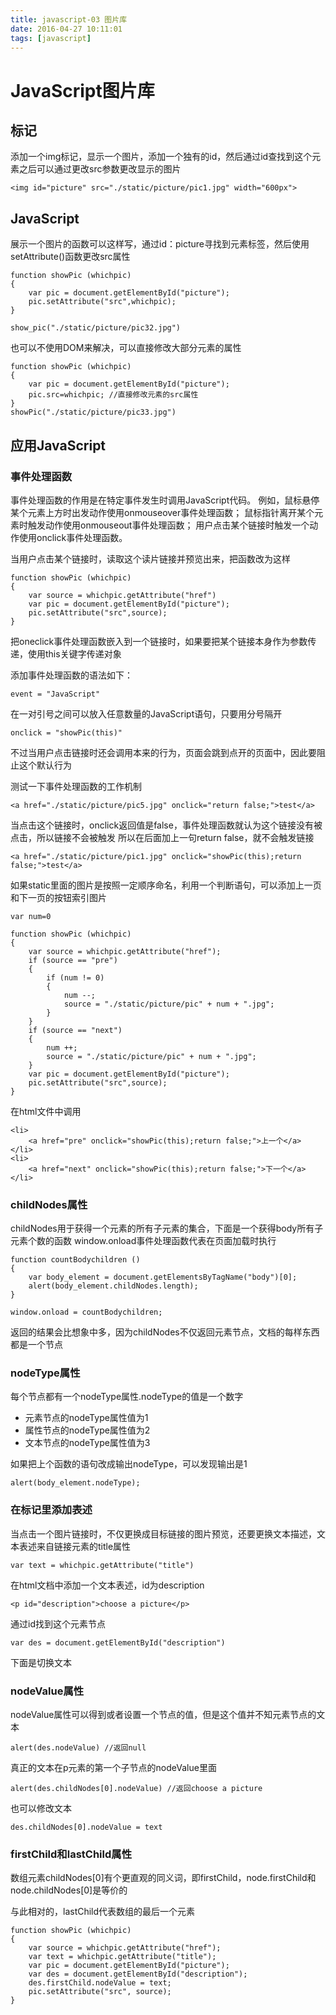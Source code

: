 ```yaml
---
title: javascript-03 图片库
date: 2016-04-27 10:11:01
tags: [javascript]
---
```


# JavaScript图片库
## 标记
添加一个img标记，显示一个图片，添加一个独有的id，然后通过id查找到这个元素之后可以通过更改src参数更改显示的图片
```
<img id="picture" src="./static/picture/pic1.jpg" width="600px">
```

## JavaScript
展示一个图片的函数可以这样写，通过id：picture寻找到元素标签，然后使用setAttribute()函数更改src属性
```
function showPic (whichpic) 
{
    var pic = document.getElementById("picture");
    pic.setAttribute("src",whichpic);
}

show_pic("./static/picture/pic32.jpg")
```
也可以不使用DOM来解决，可以直接修改大部分元素的属性
```
function showPic (whichpic) 
{
    var pic = document.getElementById("picture");
    pic.src=whichpic; //直接修改元素的src属性
}
showPic("./static/picture/pic33.jpg")
```

## 应用JavaScript
### 事件处理函数
事件处理函数的作用是在特定事件发生时调用JavaScript代码。
例如，鼠标悬停某个元素上方时出发动作使用onmouseover事件处理函数；
鼠标指针离开某个元素时触发动作使用onmouseout事件处理函数；
用户点击某个链接时触发一个动作使用onclick事件处理函数。

当用户点击某个链接时，读取这个读片链接并预览出来，把函数改为这样
```
function showPic (whichpic) 
{
    var source = whichpic.getAttribute("href")
    var pic = document.getElementById("picture");
    pic.setAttribute("src",source);
}
```
把oneclick事件处理函数嵌入到一个链接时，如果要把某个链接本身作为参数传递，使用this关键字传递对象

添加事件处理函数的语法如下：
```
event = "JavaScript"
```
在一对引号之间可以放入任意数量的JavaScript语句，只要用分号隔开
```
onclick = "showPic(this)"
```
不过当用户点击链接时还会调用本来的行为，页面会跳到点开的页面中，因此要阻止这个默认行为

测试一下事件处理函数的工作机制
```
<a href="./static/picture/pic5.jpg" onclick="return false;">test</a>
```
当点击这个链接时，onclick返回值是false，事件处理函数就认为这个链接没有被点击，所以链接不会被触发
所以在后面加上一句return false，就不会触发链接
```
<a href="./static/picture/pic1.jpg" onclick="showPic(this);return false;">test</a>
```
如果static里面的图片是按照一定顺序命名，利用一个判断语句，可以添加上一页和下一页的按钮索引图片
```
var num=0

function showPic (whichpic) 
{
    var source = whichpic.getAttribute("href");
    if (source == "pre")
    {
        if (num != 0)
        {
            num --;
            source = "./static/picture/pic" + num + ".jpg";
        }
    }
    if (source == "next")
    {
        num ++;
        source = "./static/picture/pic" + num + ".jpg";
    }
    var pic = document.getElementById("picture");
    pic.setAttribute("src",source);
}
```
在html文件中调用
```
<li>
    <a href="pre" onclick="showPic(this);return false;">上一个</a>
</li>
<li>
    <a href="next" onclick="showPic(this);return false;">下一个</a>
</li>
```

### childNodes属性
childNodes用于获得一个元素的所有子元素的集合，下面是一个获得body所有子元素个数的函数
window.onload事件处理函数代表在页面加载时执行
```
function countBodychildren ()
{
    var body_element = document.getElementsByTagName("body")[0];
    alert(body_element.childNodes.length);
}

window.onload = countBodychildren;
```
返回的结果会比想象中多，因为childNodes不仅返回元素节点，文档的每样东西都是一个节点

### nodeType属性
每个节点都有一个nodeType属性.nodeType的值是一个数字

+ 元素节点的nodeType属性值为1
+ 属性节点的nodeType属性值为2
+ 文本节点的nodeType属性值为3

如果把上个函数的语句改成输出nodeType，可以发现输出是1
```
alert(body_element.nodeType);
```

### 在标记里添加表述
当点击一个图片链接时，不仅更换成目标链接的图片预览，还要更换文本描述，文本表述来自链接元素的title属性
```
var text = whichpic.getAttribute("title")
```
在html文档中添加一个文本表述，id为description
```
<p id="description">choose a picture</p>
```
通过id找到这个元素节点
```
var des = document.getElementById("description")
```
下面是切换文本

### nodeValue属性
nodeValue属性可以得到或者设置一个节点的值，但是这个值并不知元素节点的文本
```
alert(des.nodeValue) //返回null
```
真正的文本在p元素的第一个子节点的nodeValue里面
```
alert(des.childNodes[0].nodeValue) //返回choose a picture
```
也可以修改文本
```
des.childNodes[0].nodeValue = text
```

### firstChild和lastChild属性
数组元素childNodes[0]有个更直观的同义词，即firstChild，node.firstChild和node.childNodes[0]是等价的

与此相对的，lastChild代表数组的最后一个元素
```
function showPic (whichpic)
{
    var source = whichpic.getAttribute("href");
    var text = whichpic.getAttribute("title");
    var pic = document.getElementById("picture");
    var des = document.getElementById("description");
    des.firstChild.nodeValue = text;
    pic.setAttribute("src", source);
}
```
